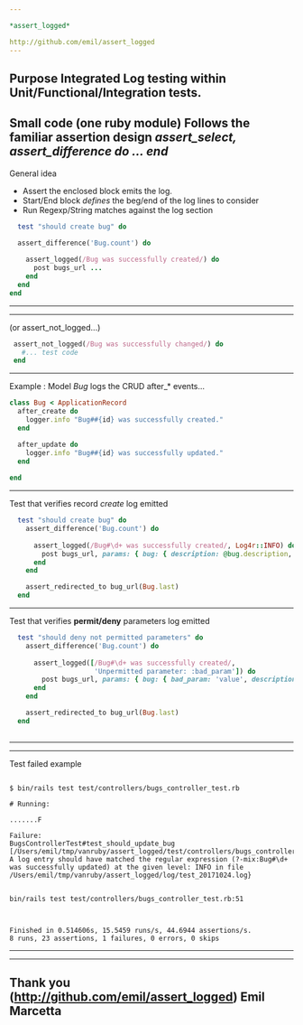 ```yaml
---

*assert_logged*

http://github.com/emil/assert_logged
---
```

Purpose
Integrated Log testing within Unit/Functional/Integration tests.
---
Small code (one ruby module)
Follows the familiar assertion design *assert_select, assert_difference do ... end* 
---
General idea
- Assert the enclosed block emits the log.
- Start/End block *defines* the beg/end of the log lines to consider
- Run Regexp/String matches against the log section

``` ruby
  test "should create bug" do
  
  assert_difference('Bug.count') do

    assert_logged(/Bug was successfully created/) do
      post bugs_url ...
    end
  end
end
```
---
---
(or assert_not_logged...)
``` ruby
 assert_not_logged(/Bug was successfully changed/) do
   #... test code
 end
```
---
Example : Model *Bug* logs the CRUD after_* events...
``` ruby
class Bug < ApplicationRecord
  after_create do
    logger.info "Bug##{id} was successfully created."
  end

  after_update do
    logger.info "Bug##{id} was successfully updated."
  end
  
end
```
---

Test that verifies record *create* log emitted
``` ruby
  test "should create bug" do
    assert_difference('Bug.count') do
      
      assert_logged(/Bug#\d+ was successfully created/, Log4r::INFO) do
        post bugs_url, params: { bug: { description: @bug.description, status: @bug.status, title: @bug.title } }
      end
    end

    assert_redirected_to bug_url(Bug.last)
  end
```
---
Test that verifies **permit/deny** parameters log emitted
``` ruby
  test "should deny not permitted parameters" do
    assert_difference('Bug.count') do
      
      assert_logged([/Bug#\d+ was successfully created/,
                     'Unpermitted parameter: :bad_param']) do
        post bugs_url, params: { bug: { bad_param: 'value', description: @bug.description, status: @bug.status, title: @bug.title } }
      end
    end

    assert_redirected_to bug_url(Bug.last)
  end
  
```
---
---
Test failed example
``` shell

$ bin/rails test test/controllers/bugs_controller_test.rb

# Running:

.......F

Failure:
BugsControllerTest#test_should_update_bug [/Users/emil/tmp/vanruby/assert_logged/test/controllers/bugs_controller_test.rb:53]:
A log entry should have matched the regular expression (?-mix:Bug#\d+ was successfully updated) at the given level: INFO in file /Users/emil/tmp/vanruby/assert_logged/log/test_20171024.log}


bin/rails test test/controllers/bugs_controller_test.rb:51



Finished in 0.514606s, 15.5459 runs/s, 44.6944 assertions/s.
8 runs, 23 assertions, 1 failures, 0 errors, 0 skips
```
---

---

Thank you
(http://github.com/emil/assert_logged)
Emil Marcetta
---
